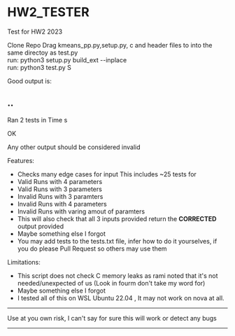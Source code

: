 # HW2_TESTER
Test for HW2 2023

Clone Repo
Drag kmeans_pp.py,setup.py, c and header files to into the same directoy as test.py  
run: python3 setup.py build_ext --inplace  
run: python3 test.py  S

Good output is:

..
----------------------------------------------------------------------
Ran 2 tests in Time s

OK


Any other output should be considered invalid  

Features:  
* Checks many edge cases for input This includes ~25 tests for
* Valid Runs with 4 parameters
* Valid Runs with 3 parameters
* Invalid Runs with 3 paramters
* Invalid Runs with 4 parameters
* Invalid Runs with varing amout of paramters
* This will also check that all 3 inputs provided return the **CORRECTED** output provided
* Maybe something else I forgot
* You may add tests to the tests.txt file, infer how to do it yourselves, if you do please Pull Request so others may use them

Limitations:  
* This script does not check C memory leaks as rami noted that it's not needed/unexpected of us (Look in fourm don't take my word for)
* Maybe something else I forgot
* I tested all of this on WSL Ubuntu 22.04 , It may not work on nova at all.

******
Use at you own risk, I can't say for sure this will work or detect any bugs
******